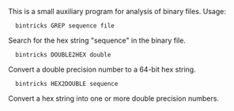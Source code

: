 This is a small auxiliary program for analysis of binary files. Usage:

```
  bintricks GREP sequence file
```

Search for the hex string "sequence" in the binary file. 

```
  bintricks DOUBLE2HEX double
```

Convert a double precision number to a 64-bit hex string.

```
  bintricks HEX2DOUBLE sequence
```

Convert a hex string into one or more double precision numbers.


